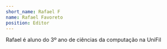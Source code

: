 ```yaml
---
short_name: Rafael F
name: Rafael Favoreto 
position: Editor
---
```

Rafael é aluno do 3⁠º ano de ciências da computação na UniFil
